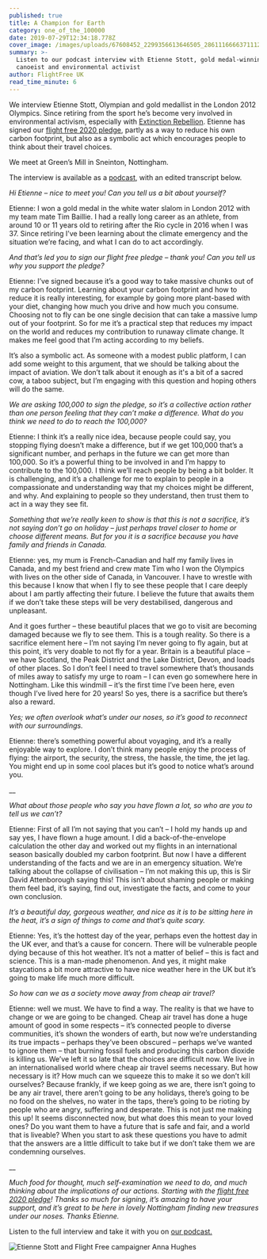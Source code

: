 ```yaml
---
published: true
title: A Champion for Earth
category: one_of_the_100000
date: 2019-07-29T12:34:18.778Z
cover_image: /images/uploads/67608452_2299356613646505_2861116666371112960_n.jpg
summary: >-
  Listen to our podcast interview with Etienne Stott, gold medal-winning
  canoeist and environmental activist
author: FlightFree UK
read_time_minute: 6
---
```

We interview Etienne Stott, Olympian and gold medallist in the London 2012 Olympics. Since retiring from the sport he’s become very involved in environmental activism, especially with [Extinction Rebellion](https://rebellion.earth/). Etienne has signed our [flight free 2020 pledge](https://www.flightfree.co.uk/pledge), partly as a way to reduce his own carbon footprint, but also as a symbolic act which encourages people to think about their travel choices.

We meet at Green’s Mill in Sneinton, Nottingham. 

The interview is available as a [podcast](https://soundcloud.com/info-728724237/etienne-stott), with an edited transcript below.

_Hi Etienne – nice to meet you! Can you tell us a bit about yourself?_

Etienne: I won a gold medal in the white water slalom in London 2012 with my team mate Tim Baillie. I had a really long career as an athlete, from around 10 or 11 years old to retiring after the Rio cycle in 2016 when I was 37. Since retiring I’ve been learning about the climate emergency and the situation we’re facing, and what I can do to act accordingly. 

_And that’s led you to sign our flight free pledge – thank you! Can you tell us why you support the pledge?_

Etienne: I’ve signed because it’s a good way to take massive chunks out of my carbon footprint. Learning about your carbon footprint and how to reduce it is really interesting, for example by going more plant-based with your diet, changing how much you drive and how much you consume. Choosing not to fly can be one single decision that can take a massive lump out of your footprint. So for me it’s a practical step that reduces my impact on the world and reduces my contribution to runaway climate change. It makes me feel good that I’m acting according to my beliefs.

It’s also a symbolic act. As someone with a modest public platform, I can add some weight to this argument, that we should be talking about the impact of aviation. We don’t talk about it enough as it's a bit of a sacred cow, a taboo subject, but I’m engaging with this question and hoping others will do the same.

_We are asking 100,000 to sign the pledge, so it’s a collective action rather than one person feeling that they can’t make a difference. What do you think we need to do to reach the 100,000?_

Etienne: I think it’s a really nice idea, because people could say, you stopping flying doesn’t make a difference, but if we get 100,000 that’s a significant number, and perhaps in the future we can get more than 100,000. So it’s a powerful thing to be involved in and I’m happy to contribute to the 100,000. I think we’ll reach people by being a bit bolder. It is challenging, and it’s a challenge for me to explain to people in a compassionate and understanding way that my choices might be different, and why. And explaining to people so they understand, then trust them to act in a way they see fit. 

_Something that we’re really keen to show is that this is not a sacrifice, it’s not saying don’t go on holiday – just perhaps travel closer to home or choose different means. But for you it is a sacrifice because you have family and friends in Canada._

Etienne: yes, my mum is French-Canadian and half my family lives in Canada, and my best friend and crew mate Tim who I won the Olympics with lives on the other side of Canada, in Vancouver. I have to wrestle with this because I know that when I fly to see these people that I care deeply about I am partly affecting their future. I believe the future that awaits them if we don’t take these steps will be very destabilised, dangerous and unpleasant. 

And it goes further – these beautiful places that we go to visit are becoming damaged because we fly to see them. This is a tough reality. So there is a sacrifice element here – I’m not saying I’m never going to fly again, but at this point, it’s very doable to not fly for a year. Britain is a beautiful place – we have Scotland, the Peak District and the Lake District, Devon, and loads of other places. So I don’t feel I need to travel somewhere that’s thousands of miles away to satisfy my urge to roam – I can even go somewhere here in Nottingham. Like this windmill – it’s the first time I’ve been here, even though I’ve lived here for 20 years! So yes, there is a sacrifice but there’s also a reward.

_Yes; we often overlook what’s under our noses, so it’s good to reconnect with our surroundings._ 

Etienne: there’s something powerful about voyaging, and it’s a really enjoyable way to explore. I don’t think many people enjoy the process of flying: the airport, the security, the stress, the hassle, the time, the jet lag. You might end up in some cool places but it’s good to notice what’s around you.

__

_What about those people who say you have flown a lot, so who are you to tell us we can’t?_

Etienne: First of all I’m not saying that you can’t – I hold my hands up and say yes, I have flown a huge amount. I did a back-of-the-envelope calculation the other day and worked out my flights in an international season basically doubled my carbon footprint. But now I have a different understanding of the facts and we are in an emergency situation. We’re talking about the collapse of civilisation – I’m not making this up, this is Sir David Attenborough saying this! This isn’t about shaming people or making them feel bad, it’s saying, find out, investigate the facts, and come to your own conclusion.

_It’s a beautiful day, gorgeous weather, and nice as it is to be sitting here in the heat, it’s a sign of things to come and that’s quite scary._

Etienne: Yes, it’s the hottest day of the year, perhaps even the hottest day in the UK ever, and that’s a cause for concern. There will be vulnerable people dying because of this hot weather. It’s not a matter of belief – this is fact and science. This is a man-made phenomenon. And yes, it might make staycations a bit more attractive to have nice weather here in the UK but it’s going to make life much more difficult. 

_So how can we as a society move away from cheap air travel?_

Etienne: well we must. We have to find a way. The reality is that we have to change or we are going to be changed. Cheap air travel has done a huge amount of good in some respects – it’s connected people to diverse communities, it’s shown the wonders of earth, but now we’re understanding its true impacts – perhaps they’ve been obscured – perhaps we’ve wanted to ignore them – that burning fossil fuels and producing this carbon dioxide is killing us. We’ve left it so late that the choices are difficult now. We live in an internationalised world where cheap air travel seems necessary. But how necessary is it? How much can we squeeze this to make it so we don’t kill ourselves? Because frankly, if we keep going as we are, there isn’t going to be any air travel, there aren’t going to be any holidays, there’s going to be no food on the shelves, no water in the taps, there’s going to be rioting by people who are angry, suffering and desperate. This is not just me making this up! It seems disconnected now, but what does this mean to your loved ones? Do you want them to have a future that is safe and fair, and a world that is liveable? When you start to ask these questions you have to admit that the answers are a little difficult to take but if we don’t take them we are condemning ourselves. 

__

_Much food for thought, much self-examination we need to do, and much thinking about the implications of our actions. Starting with the_ [_flight free 2020 pledge_](https://www.flightfree.co.uk/pledge)_! Thanks so much for signing, it’s amazing to have your support, and it’s great to be here in lovely Nottingham finding new treasures under our noses. Thanks Etienne._

Listen to the full interview and take it with you on [our podcast.](https://www.flightfree.co.uk/podcast/episode/c2d7dc67/etienne-stott)

![](/images/uploads/etienne-anna.jpg "Etienne Stott and Flight Free campaigner Anna Hughes")
